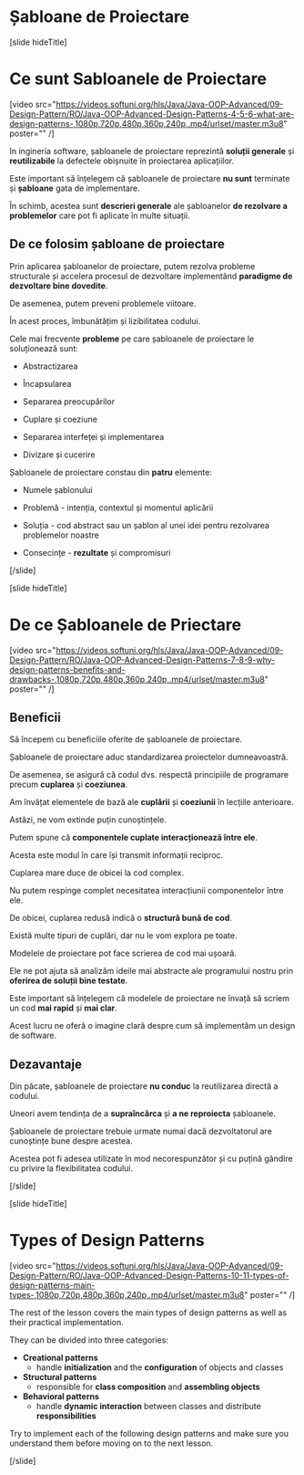 # Șabloane de Proiectare

[slide hideTitle]

# Ce sunt Sabloanele de Proiectare

[video src="https://videos.softuni.org/hls/Java/Java-OOP-Advanced/09-Design-Pattern/RO/Java-OOP-Advanced-Design-Patterns-4-5-6-what-are-design-patterns-,1080p,720p,480p,360p,240p,.mp4/urlset/master.m3u8" poster="" /]

In ingineria software, șabloanele de proiectare reprezintă **soluții generale** și **reutilizabile** la defectele obișnuite în proiectarea aplicațiilor.

Este important să înțelegem că șabloanele de proiectare **nu sunt** terminate și **șabloane** gata de implementare.

În schimb, acestea sunt **descrieri generale** ale șabloanelor **de rezolvare a problemelor** care pot fi aplicate în multe situații.

## De ce folosim șabloane de proiectare

Prin aplicarea șabloanelor de proiectare, putem rezolva probleme structurale și accelera procesul de dezvoltare implementând **paradigme de dezvoltare bine dovedite**.

De asemenea, putem preveni problemele viitoare.

În acest proces, îmbunătățim și lizibilitatea codului.

Cele mai frecvente **probleme** pe care șabloanele de proiectare le soluționează sunt:

- Abstractizarea

- Încapsularea

- Separarea preocupărilor

- Cuplare și coeziune

- Separarea interfeței și implementarea

- Divizare și cucerire

Șabloanele de proiectare constau din **patru** elemente:

- Numele șablonului

- Problemă - intenția, contextul și momentul aplicării

- Soluția - cod abstract sau un șablon al unei idei pentru rezolvarea problemelor noastre

- Consecințe - **rezultate** și compromisuri


[/slide]


[slide hideTitle]

# De ce Șabloanele de Priectare
[video src="https://videos.softuni.org/hls/Java/Java-OOP-Advanced/09-Design-Pattern/RO/Java-OOP-Advanced-Design-Patterns-7-8-9-why-design-patterns-benefits-and-drawbacks-,1080p,720p,480p,360p,240p,.mp4/urlset/master.m3u8" poster="" /]

## Beneficii

Să începem cu beneficiile oferite de șabloanele de proiectare.

Șabloanele de proiectare aduc standardizarea proiectelor dumneavoastră.

De asemenea, se asigură că codul dvs. respectă principiile de programare precum **cuplarea** și **coeziunea**.

Am învățat elementele de bază ale **cuplării** și **coeziunii** în lecțiile anterioare.

Astăzi, ne vom extinde puțin cunoștințele.

Putem spune că **componentele cuplate interacționează între ele**.

Acesta este modul în care își transmit informații reciproc.

Cuplarea mare duce de obicei la cod complex.

Nu putem respinge complet necesitatea interacțiunii componentelor între ele.

De obicei, cuplarea redusă indică o **structură bună de cod**.

Există multe tipuri de cuplări, dar nu le vom explora pe toate.

Modelele de proiectare pot face scrierea de cod mai ușoară.

Ele ne pot ajuta să analizăm ideile mai abstracte ale programului nostru prin **oferirea de soluții bine testate**.

Este important să înțelegem că modelele de proiectare ne învață să scriem un cod **mai rapid** și **mai clar**.

Acest lucru ne oferă o imagine clară despre cum să implementăm un design de software.

## Dezavantaje

Din păcate, șabloanele de proiectare **nu conduc** la reutilizarea directă a codului.

Uneori avem tendința de a **supraîncărca** și **a ne reproiecta** șabloanele.

Șabloanele de proiectare trebuie urmate numai dacă dezvoltatorul are cunoștințe bune despre acestea.

Acestea pot fi adesea utilizate în mod necorespunzător și cu puțină gândire cu privire la flexibilitatea codului.

[/slide]

[slide hideTitle]

# Types of Design Patterns

[video src="https://videos.softuni.org/hls/Java/Java-OOP-Advanced/09-Design-Pattern/RO/Java-OOP-Advanced-Design-Patterns-10-11-types-of-design-patterns-main-types-,1080p,720p,480p,360p,240p,.mp4/urlset/master.m3u8" poster="" /]

The rest of the lesson covers the main types of design patterns as well as their practical implementation.

They can be divided into three categories:

- **Creational patterns**
  - handle **initialization** and the **configuration** of objects and classes
- **Structural patterns**
  - responsible for **class composition** and **assembling objects**
- **Behavioral patterns**
  - handle **dynamic interaction** between classes and distribute **responsibilities**

Try to implement each of the following design patterns and make sure you understand them before moving on to the next lesson.

[/slide]